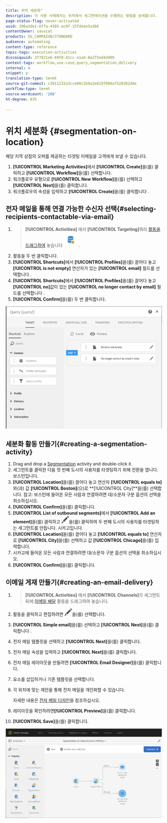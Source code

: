 ```yaml
---
title: 위치 세분화"
description: 이 사용 사례에서는 위치에서 세그먼테이션을 수행하는 방법을 보여줍니다.
page-status-flag: never-activated
uuid: 396a3de1-6ffa-4385-ac9f-15fdeae5a366
contentOwner: sauviat
products: SG_CAMPAIGN/STANDARD
audience: automating
content-type: reference
topic-tags: execution-activities
discoiquuid: 377821e6-69f8-41cc-a1ad-8a2f5ed4d409
context-tags: workflow,use-case,query,segmentation,delivery
internal: n
snippet: y
translation-type: tm+mt
source-git-commit: c3911232a3cce00c2b9a2e619f090a7520382dde
workflow-type: tm+mt
source-wordcount: '268'
ht-degree: 83%

---
```



# 위치 세분화 {#segmentation-on-location}

해당 지역 상점의 오퍼를 제공하는 타겟팅 이메일을 고객에게 보낼 수 있습니다.

1. **[!UICONTROL Marketing Activities]**&#x200B;에서 **[!UICONTROL Create]**&#x200B;을(를) 클릭하고 **[!UICONTROL Workflow]**&#x200B;을(를) 선택합니다.
1. 워크플로우 유형으로 **[!UICONTROL New Workflow]**&#x200B;을(를) 선택하고 **[!UICONTROL Next]**&#x200B;을(를) 클릭합니다.
1. 워크플로우의 속성을 입력하고 **[!UICONTROL Create]**&#x200B;을(를) 클릭합니다 .

## 전자 메일을 통해 연결 가능한 수신자 선택{#selecting-recipients-contactable-via-email}

1. > **[!UICONTROL Activities]** 에서 **[!UICONTROL Targeting]**&#x200B;쿼리 [활동을 드래그하여](../../automating/using/query.md) 놓습니다 ![](assets/query.png).
1. 활동을 두 번 클릭합니다.
1. **[!UICONTROL Shortcuts]**&#x200B;에서 **[!UICONTROL Profiles]**&#x200B;을(를) 끌어다 놓고 **[!UICONTROL is not empty]** 연산자가 있는 **[!UICONTROL email]** 필드를 선택합니다 .
1. **[!UICONTROL Shortcuts]**&#x200B;에서 **[!UICONTROL Profiles]**&#x200B;을(를) 끌어다 놓고 **[!UICONTROL no]**&#x200B;값이 있는 **[!UICONTROL no longer contact by email]** 필드를 선택합니다 .
1. **[!UICONTROL Confirm]**&#x200B;을(를) 두 번 클릭합니다.

![](assets/wf-complement-query.png)

## 세분화 활동 만들기{#creating-a-segmentation-activity}

1. Drag and drop a [Segmentation](../../automating/using/segmentation.md) activity and double-click it.
1. 세그먼트를 클릭한 다음 첫 번째 도시의 사용자를 타겟팅하기 위해 전환을 엽니다. 보스턴입니다.
1. **[!UICONTROL Location]**&#x200B;을(를) 끌어다 놓고 연산자 **[!UICONTROL equals to]**&#x200B;와(과) 값 **[!UICONTROL Boston]**(으)로 **[!UICONTROL City]**을(를) 선택합니다. 
참고: 보스턴에 들어온 모든 사람과 연결하려면 대/소문자 구분 옵션의 선택을 취소하십시오.
1. **[!UICONTROL Confirm]**&#x200B;을(를) 클릭합니다.
1. **[!UICONTROL List of outbound segments]**&#x200B;에서 **[!UICONTROL Add an element]**&#x200B;을(를) 클릭하고 ![](assets/edit_darkgrey-24px.png)을(를) 클릭하여 두 번째 도시의 사용자를 타겟팅하는 세그먼트를 만듭니다. 시카고입니다.
1. **[!UICONTROL Location]**&#x200B;을(를) 끌어다 놓고 **[!UICONTROL equals to]** 연산자로 **[!UICONTROL City]**&#x200B;을(를) 선택하고 값 **[!UICONTROL Chicago]**&#x200B;을(를) 입력합니다.
1. 시카고에 들어온 모든 사람과 연결하려면 대/소문자 구분 옵션의 선택을 취소하십시오.
1. **[!UICONTROL Confirm]**&#x200B;을(를) 클릭합니다.

## 이메일 게재 만들기{#creating-an-email-delivery}

1. > **[!UICONTROL Activities]** 에서 **[!UICONTROL Channels]**&#x200B;각 세그먼트 뒤에 [이메일 배달](../../automating/using/email-delivery.md) 활동을 드래그하여 놓습니다.
1. 활동을 클릭하고 편집하려면 ![](assets/edit_darkgrey-24px.png)을(를) 선택합니다.
1. **[!UICONTROL Simple email]**&#x200B;을(를) 선택하고 **[!UICONTROL Next]**&#x200B;을(를) 클릭합니다 .
1. 전자 메일 템플릿을 선택하고 **[!UICONTROL Next]**&#x200B;을(를) 클릭합니다.
1. 전자 메일 속성을 입력하고 **[!UICONTROL Next]**&#x200B;을(를) 클릭합니다.
1. 전자 메일 레이아웃을 만들려면 **[!UICONTROL Email Designer]**&#x200B;을(를) 클릭합니다.
1. 요소를 삽입하거나 기존 템플릿을 선택합니다.
1. 각 위치에 맞는 제안을 통해 전자 메일을 개인화할 수 있습니다.

   자세한 내용은 [전자 메일 디자인](../../designing/using/designing-from-scratch.md#designing-an-email-content-from-scratch)을 참조하십시오.

1. 레이아웃을 확인하려면&#x200B;**[!UICONTROL Preview]**&#x200B;을(를) 클릭합니다.
1. **[!UICONTROL Save]**&#x200B;을(를) 클릭합니다.

![](assets/wf-segmentation-location.png)

